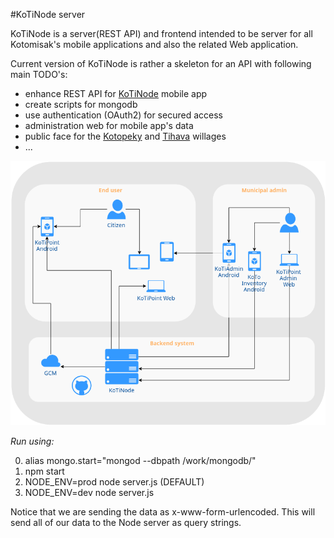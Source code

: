 #KoTiNode server

KoTiNode is a server(REST API) and frontend intended to be server for all Kotomisak's mobile applications and also the related Web application.

Current version of KoTiNode is rather a skeleton for an API with following main TODO's:
- enhance REST API for [KoTiNode](https://github.com/kotomisak/koti-point-android) mobile app
- create scripts for mongodb
- use authentication (OAuth2) for secured access
- administration web for mobile app's data
- public face for the [Kotopeky](http://www.kotopeky.cz) and [Tihava](http://www.tihava.cz) willages
- ...

<a href="http://kotopeky.cz/project">
<img border="0" alt="project" src="./public/images/KoTiDiagram.png">
</a>

*Run using:*

0. alias mongo.start="mongod --dbpath /work/mongodb/"
1. npm start
2. NODE_ENV=prod node server.js (DEFAULT)
3. NODE_ENV=dev node server.js


Notice that we are sending the data as x-www-form-urlencoded. 
This will send all of our data to the Node server as query strings.